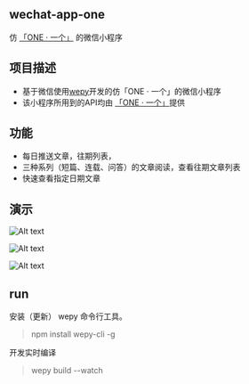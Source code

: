 ## wechat-app-one

仿 [「ONE · 一个」](https://itunes.apple.com/cn/app/yi-ge-wen-yi-sheng-huo-yue/id539190656?mt=8) 的微信小程序

## 项目描述

- 基于微信使用[wepy](https://github.com/Tencent/wepy)开发的仿「ONE · 一个」的微信小程序
- 该小程序所用到的API均由 [「ONE · 一个」](https://github.com/jokermonn/-Api/blob/master/ONEv3.5.0~.md)提供

## 功能

- 每日推送文章，往期列表，
- 三种系列（短篇、连载、问答）的文章阅读，查看往期文章列表
- 快速查看指定日期文章

## 演示

![Alt text](https://github.com/linguokang/wechat-app-one/blob/master/gif/1.gif)

![Alt text](https://github.com/linguokang/wechat-app-one/blob/master/gif/2.gif)

![Alt text](https://github.com/linguokang/wechat-app-one/blob/master/gif/3.gif)

## run

安装（更新） wepy 命令行工具。

> npm install wepy-cli -g

开发实时编译

> wepy build --watch















